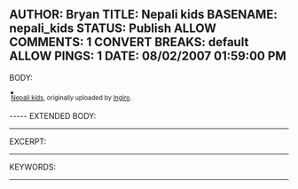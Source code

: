 AUTHOR: Bryan
TITLE: Nepali kids
BASENAME: nepali_kids
STATUS: Publish
ALLOW COMMENTS: 1
CONVERT BREAKS: __default__
ALLOW PINGS: 1
DATE: 08/02/2007 01:59:00 PM
-----
BODY:
<style type="text/css">
.flickr-photo { border: solid 2px #000000; }
.flickr-yourcomment { }
.flickr-frame { text-align: left; padding: 3px; }
.flickr-caption { font-size: 0.8em; margin-top: 0px; }
</style>

<div class="flickr-frame">
	<a href="http://www.flickr.com/photos/ingiro/956274800/" title="photo sharing"><img src="http://farm2.static.flickr.com/1375/956274800_3be570fe1d.jpg" class="flickr-photo" alt="" /></a>
<br />
	<span class="flickr-caption"><a href="http://www.flickr.com/photos/ingiro/956274800/">Nepali kids</a>, originally uploaded by <a href="http://www.flickr.com/people/ingiro/">Ingiro</a>.</span>
</div>
				
<p class="flickr-yourcomment">
	
</p>
-----
EXTENDED BODY:

-----
EXCERPT:

-----
KEYWORDS:

-----


